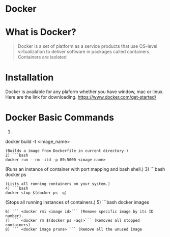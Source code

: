 # Docker

# What is Docker?
>Docker is a set of platform as a service products that use OS-level virtualization to deliver software in packages called containers. Containers are isolated
# Installation
Docker is available for any plaform whether you have window, mac or linux.
Here are the link for downloading.
https://www.docker.com/get-started/

# Docker Basic Commands
1) ```bash
 docker build -t <image_name>
 ```
(Builds a image from Dockerfile in current directory.)
2) ```bash
docker run --rm -itd -p 80:5000 <image name>
```
(Runs an instance of container with port mapping and bash shell.)
3) ```bash
 docker ps
 ```
(Lists all running containers on your system.)
4) ```bash
docker stop $(docker ps -q)
``` 
(Stops all running instances of containers.)
5) ```bash
docker images
```(List all the local images)
6) ``` <docker rmi <image id>``` (Remove specific image by its ID number).
7) ``` <docker rm $(docker ps -aq)>``` (Removes all stopped containers)
8) ``` <docker image prune> ``` (Remove all the unused image
